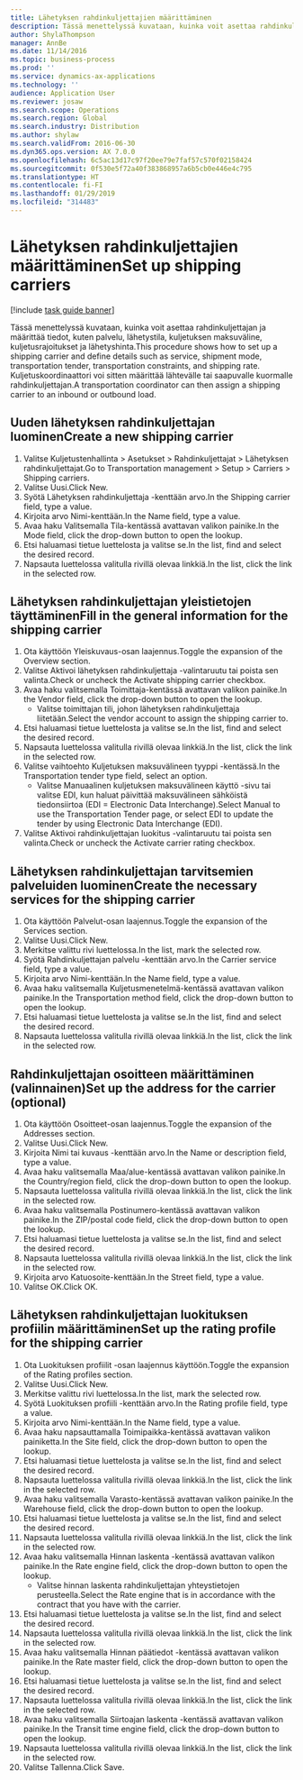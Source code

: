 ```yaml
---
title: Lähetyksen rahdinkuljettajien määrittäminen
description: Tässä menettelyssä kuvataan, kuinka voit asettaa rahdinkuljettajan ja määrittää tiedot, kuten palvelu, lähetystila, kuljetuksen maksuväline, kuljetusrajoitukset ja lähetyshinta.
author: ShylaThompson
manager: AnnBe
ms.date: 11/14/2016
ms.topic: business-process
ms.prod: ''
ms.service: dynamics-ax-applications
ms.technology: ''
audience: Application User
ms.reviewer: josaw
ms.search.scope: Operations
ms.search.region: Global
ms.search.industry: Distribution
ms.author: shylaw
ms.search.validFrom: 2016-06-30
ms.dyn365.ops.version: AX 7.0.0
ms.openlocfilehash: 6c5ac13d17c97f20ee79e7faf57c570f02158424
ms.sourcegitcommit: 0f530e5f72a40f383868957a6b5cb0e446e4c795
ms.translationtype: HT
ms.contentlocale: fi-FI
ms.lasthandoff: 01/29/2019
ms.locfileid: "314483"
---
```

# <a name="set-up-shipping-carriers"></a><span data-ttu-id="81419-103">Lähetyksen rahdinkuljettajien määrittäminen</span><span class="sxs-lookup"><span data-stu-id="81419-103">Set up shipping carriers</span></span>

[!include [task guide banner](../../includes/task-guide-banner.md)]

<span data-ttu-id="81419-104">Tässä menettelyssä kuvataan, kuinka voit asettaa rahdinkuljettajan ja määrittää tiedot, kuten palvelu, lähetystila, kuljetuksen maksuväline, kuljetusrajoitukset ja lähetyshinta.</span><span class="sxs-lookup"><span data-stu-id="81419-104">This procedure shows how to set up a shipping carrier and define details such as service, shipment mode, transportation tender, transportation constraints, and shipping rate.</span></span> <span data-ttu-id="81419-105">Kuljetuskoordinaattori voi sitten määrittää lähtevälle tai saapuvalle kuormalle rahdinkuljettajan.</span><span class="sxs-lookup"><span data-stu-id="81419-105">A transportation coordinator can then assign a shipping carrier to an inbound or outbound load.</span></span>


## <a name="create-a-new-shipping-carrier"></a><span data-ttu-id="81419-106">Uuden lähetyksen rahdinkuljettajan luominen</span><span class="sxs-lookup"><span data-stu-id="81419-106">Create a new shipping carrier</span></span>
1. <span data-ttu-id="81419-107">Valitse Kuljetustenhallinta > Asetukset > Rahdinkuljettajat > Lähetyksen rahdinkuljettajat.</span><span class="sxs-lookup"><span data-stu-id="81419-107">Go to Transportation management > Setup > Carriers > Shipping carriers.</span></span>
2. <span data-ttu-id="81419-108">Valitse Uusi.</span><span class="sxs-lookup"><span data-stu-id="81419-108">Click New.</span></span>
3. <span data-ttu-id="81419-109">Syötä Lähetyksen rahdinkuljettaja -kenttään arvo.</span><span class="sxs-lookup"><span data-stu-id="81419-109">In the Shipping carrier field, type a value.</span></span>
4. <span data-ttu-id="81419-110">Kirjoita arvo Nimi-kenttään.</span><span class="sxs-lookup"><span data-stu-id="81419-110">In the Name field, type a value.</span></span>
5. <span data-ttu-id="81419-111">Avaa haku Valitsemalla Tila-kentässä avattavan valikon painike.</span><span class="sxs-lookup"><span data-stu-id="81419-111">In the Mode field, click the drop-down button to open the lookup.</span></span>
6. <span data-ttu-id="81419-112">Etsi haluamasi tietue luettelosta ja valitse se.</span><span class="sxs-lookup"><span data-stu-id="81419-112">In the list, find and select the desired record.</span></span>
7. <span data-ttu-id="81419-113">Napsauta luettelossa valitulla rivillä olevaa linkkiä.</span><span class="sxs-lookup"><span data-stu-id="81419-113">In the list, click the link in the selected row.</span></span>

## <a name="fill-in-the-general-information-for-the-shipping-carrier"></a><span data-ttu-id="81419-114">Lähetyksen rahdinkuljettajan yleistietojen täyttäminen</span><span class="sxs-lookup"><span data-stu-id="81419-114">Fill in the general information for the shipping carrier</span></span>
1. <span data-ttu-id="81419-115">Ota käyttöön Yleiskuvaus-osan laajennus.</span><span class="sxs-lookup"><span data-stu-id="81419-115">Toggle the expansion of the Overview section.</span></span>
2. <span data-ttu-id="81419-116">Valitse Aktivoi lähetyksen rahdinkuljettaja -valintaruutu tai poista sen valinta.</span><span class="sxs-lookup"><span data-stu-id="81419-116">Check or uncheck the Activate shipping carrier checkbox.</span></span>
3. <span data-ttu-id="81419-117">Avaa haku valitsemalla Toimittaja-kentässä avattavan valikon painike.</span><span class="sxs-lookup"><span data-stu-id="81419-117">In the Vendor field, click the drop-down button to open the lookup.</span></span>
    * <span data-ttu-id="81419-118">Valitse toimittajan tili, johon lähetyksen rahdinkuljettaja liitetään.</span><span class="sxs-lookup"><span data-stu-id="81419-118">Select the vendor account to assign the shipping carrier to.</span></span>  
4. <span data-ttu-id="81419-119">Etsi haluamasi tietue luettelosta ja valitse se.</span><span class="sxs-lookup"><span data-stu-id="81419-119">In the list, find and select the desired record.</span></span>
5. <span data-ttu-id="81419-120">Napsauta luettelossa valitulla rivillä olevaa linkkiä.</span><span class="sxs-lookup"><span data-stu-id="81419-120">In the list, click the link in the selected row.</span></span>
6. <span data-ttu-id="81419-121">Valitse vaihtoehto Kuljetuksen maksuvälineen tyyppi -kentässä.</span><span class="sxs-lookup"><span data-stu-id="81419-121">In the Transportation tender type field, select an option.</span></span>
    * <span data-ttu-id="81419-122">Valitse Manuaalinen kuljetuksen maksuvälineen käyttö -sivu tai valitse EDI, kun haluat päivittää maksuvälineen sähköistä tiedonsiirtoa (EDI = Electronic Data Interchange).</span><span class="sxs-lookup"><span data-stu-id="81419-122">Select Manual to use the Transportation Tender page, or select EDI to update the tender by using Electronic Data Interchange (EDI).</span></span>  
7. <span data-ttu-id="81419-123">Valitse Aktivoi rahdinkuljettajan luokitus -valintaruutu tai poista sen valinta.</span><span class="sxs-lookup"><span data-stu-id="81419-123">Check or uncheck the Activate carrier rating checkbox.</span></span>

## <a name="create-the-necessary-services-for-the-shipping-carrier"></a><span data-ttu-id="81419-124">Lähetyksen rahdinkuljettajan tarvitsemien palveluiden luominen</span><span class="sxs-lookup"><span data-stu-id="81419-124">Create the necessary services for the shipping carrier</span></span>
1. <span data-ttu-id="81419-125">Ota käyttöön Palvelut-osan laajennus.</span><span class="sxs-lookup"><span data-stu-id="81419-125">Toggle the expansion of the Services section.</span></span>
2. <span data-ttu-id="81419-126">Valitse Uusi.</span><span class="sxs-lookup"><span data-stu-id="81419-126">Click New.</span></span>
3. <span data-ttu-id="81419-127">Merkitse valittu rivi luettelossa.</span><span class="sxs-lookup"><span data-stu-id="81419-127">In the list, mark the selected row.</span></span>
4. <span data-ttu-id="81419-128">Syötä Rahdinkuljettajan palvelu -kenttään arvo.</span><span class="sxs-lookup"><span data-stu-id="81419-128">In the Carrier service field, type a value.</span></span>
5. <span data-ttu-id="81419-129">Kirjoita arvo Nimi-kenttään.</span><span class="sxs-lookup"><span data-stu-id="81419-129">In the Name field, type a value.</span></span>
6. <span data-ttu-id="81419-130">Avaa haku valitsemalla Kuljetusmenetelmä-kentässä avattavan valikon painike.</span><span class="sxs-lookup"><span data-stu-id="81419-130">In the Transportation method field, click the drop-down button to open the lookup.</span></span>
7. <span data-ttu-id="81419-131">Etsi haluamasi tietue luettelosta ja valitse se.</span><span class="sxs-lookup"><span data-stu-id="81419-131">In the list, find and select the desired record.</span></span>
8. <span data-ttu-id="81419-132">Napsauta luettelossa valitulla rivillä olevaa linkkiä.</span><span class="sxs-lookup"><span data-stu-id="81419-132">In the list, click the link in the selected row.</span></span>

## <a name="set-up-the-address-for-the-carrier-optional"></a><span data-ttu-id="81419-133">Rahdinkuljettajan osoitteen määrittäminen (valinnainen)</span><span class="sxs-lookup"><span data-stu-id="81419-133">Set up the address for the carrier (optional)</span></span>
1. <span data-ttu-id="81419-134">Ota käyttöön Osoitteet-osan laajennus.</span><span class="sxs-lookup"><span data-stu-id="81419-134">Toggle the expansion of the Addresses section.</span></span>
2. <span data-ttu-id="81419-135">Valitse Uusi.</span><span class="sxs-lookup"><span data-stu-id="81419-135">Click New.</span></span>
3. <span data-ttu-id="81419-136">Kirjoita Nimi tai kuvaus -kenttään arvo.</span><span class="sxs-lookup"><span data-stu-id="81419-136">In the Name or description field, type a value.</span></span>
4. <span data-ttu-id="81419-137">Avaa haku valitsemalla Maa/alue-kentässä avattavan valikon painike.</span><span class="sxs-lookup"><span data-stu-id="81419-137">In the Country/region field, click the drop-down button to open the lookup.</span></span>
5. <span data-ttu-id="81419-138">Napsauta luettelossa valitulla rivillä olevaa linkkiä.</span><span class="sxs-lookup"><span data-stu-id="81419-138">In the list, click the link in the selected row.</span></span>
6. <span data-ttu-id="81419-139">Avaa haku valitsemalla Postinumero-kentässä avattavan valikon painike.</span><span class="sxs-lookup"><span data-stu-id="81419-139">In the ZIP/postal code field, click the drop-down button to open the lookup.</span></span>
7. <span data-ttu-id="81419-140">Etsi haluamasi tietue luettelosta ja valitse se.</span><span class="sxs-lookup"><span data-stu-id="81419-140">In the list, find and select the desired record.</span></span>
8. <span data-ttu-id="81419-141">Napsauta luettelossa valitulla rivillä olevaa linkkiä.</span><span class="sxs-lookup"><span data-stu-id="81419-141">In the list, click the link in the selected row.</span></span>
9. <span data-ttu-id="81419-142">Kirjoita arvo Katuosoite-kenttään.</span><span class="sxs-lookup"><span data-stu-id="81419-142">In the Street field, type a value.</span></span>
10. <span data-ttu-id="81419-143">Valitse OK.</span><span class="sxs-lookup"><span data-stu-id="81419-143">Click OK.</span></span>

## <a name="set-up-the-rating-profile-for-the-shipping-carrier"></a><span data-ttu-id="81419-144">Lähetyksen rahdinkuljettajan luokituksen profiilin määrittäminen</span><span class="sxs-lookup"><span data-stu-id="81419-144">Set up the rating profile for the shipping carrier</span></span>
1. <span data-ttu-id="81419-145">Ota Luokituksen profiilit -osan laajennus käyttöön.</span><span class="sxs-lookup"><span data-stu-id="81419-145">Toggle the expansion of the Rating profiles section.</span></span>
2. <span data-ttu-id="81419-146">Valitse Uusi.</span><span class="sxs-lookup"><span data-stu-id="81419-146">Click New.</span></span>
3. <span data-ttu-id="81419-147">Merkitse valittu rivi luettelossa.</span><span class="sxs-lookup"><span data-stu-id="81419-147">In the list, mark the selected row.</span></span>
4. <span data-ttu-id="81419-148">Syötä Luokituksen profiili -kenttään arvo.</span><span class="sxs-lookup"><span data-stu-id="81419-148">In the Rating profile field, type a value.</span></span>
5. <span data-ttu-id="81419-149">Kirjoita arvo Nimi-kenttään.</span><span class="sxs-lookup"><span data-stu-id="81419-149">In the Name field, type a value.</span></span>
6. <span data-ttu-id="81419-150">Avaa haku napsauttamalla Toimipaikka-kentässä avattavan valikon painiketta.</span><span class="sxs-lookup"><span data-stu-id="81419-150">In the Site field, click the drop-down button to open the lookup.</span></span>
7. <span data-ttu-id="81419-151">Etsi haluamasi tietue luettelosta ja valitse se.</span><span class="sxs-lookup"><span data-stu-id="81419-151">In the list, find and select the desired record.</span></span>
8. <span data-ttu-id="81419-152">Napsauta luettelossa valitulla rivillä olevaa linkkiä.</span><span class="sxs-lookup"><span data-stu-id="81419-152">In the list, click the link in the selected row.</span></span>
9. <span data-ttu-id="81419-153">Avaa haku valitsemalla Varasto-kentässä avattavan valikon painike.</span><span class="sxs-lookup"><span data-stu-id="81419-153">In the Warehouse field, click the drop-down button to open the lookup.</span></span>
10. <span data-ttu-id="81419-154">Etsi haluamasi tietue luettelosta ja valitse se.</span><span class="sxs-lookup"><span data-stu-id="81419-154">In the list, find and select the desired record.</span></span>
11. <span data-ttu-id="81419-155">Napsauta luettelossa valitulla rivillä olevaa linkkiä.</span><span class="sxs-lookup"><span data-stu-id="81419-155">In the list, click the link in the selected row.</span></span>
12. <span data-ttu-id="81419-156">Avaa haku valitsemalla Hinnan laskenta -kentässä avattavan valikon painike.</span><span class="sxs-lookup"><span data-stu-id="81419-156">In the Rate engine field, click the drop-down button to open the lookup.</span></span>
    * <span data-ttu-id="81419-157">Valitse hinnan laskenta rahdinkuljettajan yhteystietojen perusteella.</span><span class="sxs-lookup"><span data-stu-id="81419-157">Select the Rate engine that is in accordance with the contract that you have with the carrier.</span></span>  
13. <span data-ttu-id="81419-158">Etsi haluamasi tietue luettelosta ja valitse se.</span><span class="sxs-lookup"><span data-stu-id="81419-158">In the list, find and select the desired record.</span></span>
14. <span data-ttu-id="81419-159">Napsauta luettelossa valitulla rivillä olevaa linkkiä.</span><span class="sxs-lookup"><span data-stu-id="81419-159">In the list, click the link in the selected row.</span></span>
15. <span data-ttu-id="81419-160">Avaa haku valitsemalla Hinnan päätiedot -kentässä avattavan valikon painike.</span><span class="sxs-lookup"><span data-stu-id="81419-160">In the Rate master field, click the drop-down button to open the lookup.</span></span>
16. <span data-ttu-id="81419-161">Etsi haluamasi tietue luettelosta ja valitse se.</span><span class="sxs-lookup"><span data-stu-id="81419-161">In the list, find and select the desired record.</span></span>
17. <span data-ttu-id="81419-162">Napsauta luettelossa valitulla rivillä olevaa linkkiä.</span><span class="sxs-lookup"><span data-stu-id="81419-162">In the list, click the link in the selected row.</span></span>
18. <span data-ttu-id="81419-163">Avaa haku valitsemalla Siirtoajan laskenta -kentässä avattavan valikon painike.</span><span class="sxs-lookup"><span data-stu-id="81419-163">In the Transit time engine field, click the drop-down button to open the lookup.</span></span>
19. <span data-ttu-id="81419-164">Napsauta luettelossa valitulla rivillä olevaa linkkiä.</span><span class="sxs-lookup"><span data-stu-id="81419-164">In the list, click the link in the selected row.</span></span>
20. <span data-ttu-id="81419-165">Valitse Tallenna.</span><span class="sxs-lookup"><span data-stu-id="81419-165">Click Save.</span></span>

